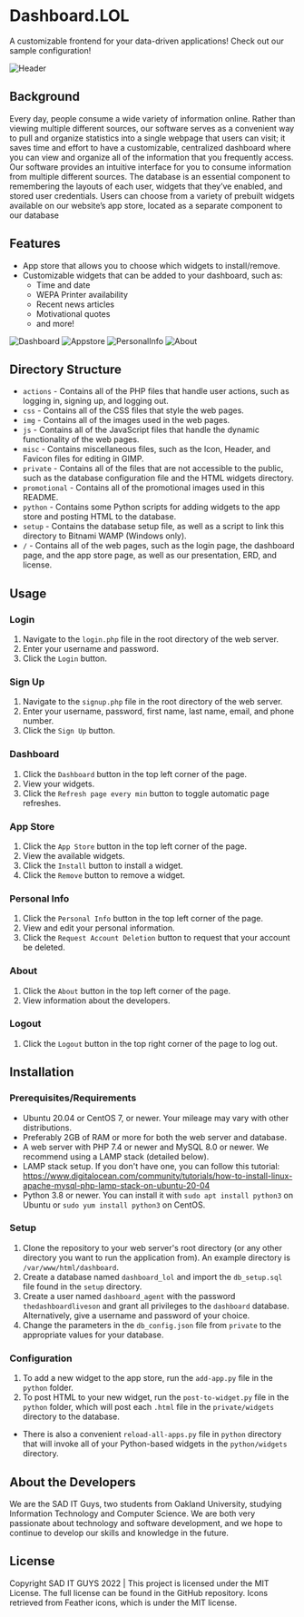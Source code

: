 # Dashboard.LOL
A customizable frontend for your data-driven applications! Check out our sample configuration!

![Header](./promotional/header.png)

## Background
Every day, people consume a wide variety of information online. Rather than viewing multiple different sources, our software serves as a convenient way to pull and organize statistics into a single webpage that users can visit; it saves time and effort to have a customizable, centralized dashboard where you can view and organize all of the information that you frequently access. Our software provides an intuitive interface for you to consume information from multiple different sources. The database is an essential component to remembering the layouts of each user, widgets that they’ve enabled, and stored user credentials. Users can choose from a variety of prebuilt widgets available on our website’s app store, located as a separate component to our database

## Features
- App store that allows you to choose which widgets to install/remove.
- Customizable widgets that can be added to your dashboard, such as:
  - Time and date
  - WEPA Printer availability
  - Recent news articles
  - Motivational quotes
  - and more!

![Dashboard](./promotional/dashboard.png)
![Appstore](./promotional/appstore.png)
![PersonalInfo](./promotional/personalinfo.png)
![About](./promotional/about.png)

## Directory Structure
- `actions` - Contains all of the PHP files that handle user actions, such as logging in, signing up, and logging out.
- `css` - Contains all of the CSS files that style the web pages.
- `img` - Contains all of the images used in the web pages.
- `js` - Contains all of the JavaScript files that handle the dynamic functionality of the web pages.
- `misc` - Contains miscellaneous files, such as the Icon, Header, and Favicon files for editing in GIMP.
- `private` - Contains all of the files that are not accessible to the public, such as the database configuration file and the HTML widgets directory.
- `promotional` - Contains all of the promotional images used in this README.
- `python` - Contains some Python scripts for adding widgets to the app store and posting HTML to the database.
- `setup` - Contains the database setup file, as well as a script to link this directory to Bitnami WAMP (Windows only).
- `/` - Contains all of the web pages, such as the login page, the dashboard page, and the app store page, as well as our presentation, ERD, and license.

## Usage
### Login
1. Navigate to the `login.php` file in the root directory of the web server.
2. Enter your username and password.
3. Click the `Login` button.

### Sign Up
1. Navigate to the `signup.php` file in the root directory of the web server.
2. Enter your username, password, first name, last name, email, and phone number.
3. Click the `Sign Up` button.

### Dashboard
1. Click the `Dashboard` button in the top left corner of the page.
2. View your widgets.
3. Click the `Refresh page every min` button to toggle automatic page refreshes.

### App Store
1. Click the `App Store` button in the top left corner of the page.
2. View the available widgets.
3. Click the `Install` button to install a widget.
4. Click the `Remove` button to remove a widget.

### Personal Info
1. Click the `Personal Info` button in the top left corner of the page.
2. View and edit your personal information.
3. Click the `Request Account Deletion` button to request that your account be deleted.

### About
1. Click the `About` button in the top left corner of the page.
2. View information about the developers.

### Logout
1. Click the `Logout` button in the top right corner of the page to log out.

## Installation
### Prerequisites/Requirements
- Ubuntu 20.04 or CentOS 7, or newer. Your mileage may vary with other distributions.
- Preferably 2GB of RAM or more for both the web server and database.
- A web server with PHP 7.4 or newer and MySQL 8.0 or newer. We recommend using a LAMP stack (detailed below).
- LAMP stack setup. If you don't have one, you can follow this tutorial: https://www.digitalocean.com/community/tutorials/how-to-install-linux-apache-mysql-php-lamp-stack-on-ubuntu-20-04
- Python 3.8 or newer. You can install it with `sudo apt install python3` on Ubuntu or `sudo yum install python3` on CentOS.

### Setup
1. Clone the repository to your web server's root directory (or any other directory you want to run the application from). An example directory is `/var/www/html/dashboard`.
2. Create a database named `dashboard_lol` and import the `db_setup.sql` file found in the `setup` directory.
3. Create a user named `dashboard_agent` with the password `thedashboardliveson` and grant all privileges to the `dashboard` database. Alternatively, give a username and password of your choice.
4. Change the parameters in the `db_config.json` file from `private` to the appropriate values for your database.

### Configuration
1. To add a new widget to the app store, run the `add-app.py` file in the `python` folder.
2. To post HTML to your new widget, run the `post-to-widget.py` file in the `python` folder, which will post each `.html` file in the `private/widgets` directory to the database.
* There is also a convenient `reload-all-apps.py` file in `python` directory that will invoke all of your Python-based widgets in the `python/widgets` directory.

## About the Developers
We are the SAD IT Guys, two students from Oakland University, studying Information Technology and Computer Science. We are both very passionate about technology and software development, and we hope to continue to develop our skills and knowledge in the future.

## License
Copyright SAD IT GUYS 2022 | This project is licensed under the MIT License. The full license can be found in the GitHub repository. Icons retrieved from Feather icons, which is under the MIT license.

